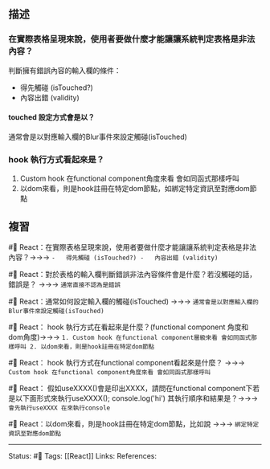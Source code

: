 ## 描述

### 在實際表格呈現來說，使用者要做什麼才能讓讓系統判定表格是非法內容？

判斷擁有錯誤內容的輸入欄的條件：
-   得先觸碰 (isTouched?)
-   內容出錯 (validity)

#### touched 設定方式會是以？
通常會是以對應輸入欄的Blur事件來設定觸碰(isTouched)

### hook 執行方式看起來是？
1. Custom hook 在functional component角度來看 會如同函式那樣呼叫
2. 以dom來看，則是hook註冊在特定dom節點，如綁定特定資訊至對應dom節點




## 複習

#🧠 React：在實際表格呈現來說，使用者要做什麼才能讓讓系統判定表格是非法內容？->->-> `-   得先觸碰 (isTouched?) -   內容出錯 (validity)`
<!--SR:!2022-11-30,25,250-->



#🧠 React：對於表格的輸入欄判斷錯誤非法內容條件會是什麼？若沒觸碰的話，錯誤是？ ->->-> `通常直接不認為是錯誤`
<!--SR:!2022-12-09,22,250-->


#🧠 React：通常如何設定輸入欄的觸碰(isTouched) ->->-> `通常會是以對應輸入欄的Blur事件來設定觸碰(isTouched)`
<!--SR:!2022-12-04,28,250-->

#🧠 React： hook 執行方式在看起來是什麼？(functional component 角度和dom角度)->->-> `1. Custom hook 在functional component層級來看 會如同函式那樣呼叫 2. 以dom來看，則是hook註冊在特定dom節點`
<!--SR:!2022-12-04,28,250-->

#🧠 React： hook 執行方式在functional component看起來是什麼？ ->->-> ` Custom hook 在functional component角度來看 會如同函式那樣呼叫`
<!--SR:!2022-12-04,28,250-->


#🧠 React： 假如useXXXX()會是印出XXXX，請問在functional component下若是以下面形式來執行useXXXX(); console.log('hi')  其執行順序和結果是？->->-> `會先執行useXXXX 在來執行console`
<!--SR:!2022-12-04,28,250-->

#🧠 React：以dom來看，則是hook註冊在特定dom節點，比如說 ->->-> `綁定特定資訊至對應dom節點`
<!--SR:!2023-01-28,60,250-->

---
Status: #🌱 
Tags:
[[React]]
Links:
References: